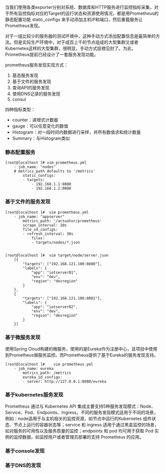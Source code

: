 当我们使用各类exporter分别对系统、数据库和HTTP服务进行监控指标采集，对于所有监控指标对应的Target的运行状态和资源使用情况，都是用Prometheus的静态配置功能 static_configs 来手动添加主机IP和端口，然后重载服务让Prometheus发现。

对于一组比较少的服务器的测试环境中，这种手动方式添加配置信息是最简单的方法。但是实际生产环境中，对于成百上千的节点组成的大型集群又或者Kubernetes这样的大型集群，很明显，手动方式捉襟见肘了。为此，Prometheus提前已经设计了一套服务发现功能。

prometheus服务发现实现方式：

1. 基态服务发现
1. 基于文件的服务发现
2. 查询API的服务发现
3. 使用DNS记录的服务发现
4. consul



四种指标类型：

* counter：递增式计数器
* gauge：可以任意变化的数值
* Histogram：对一段时间内数据进行采样，并所有数值求和统计数量
* Summary：与Histogram类似


### 静态配置服务

```
[root@localhost ]# vim prometheus.yml 
    - job_name: "nodes"
    # metrics_path defaults to '/metrics'
        static_configs:
        - targets:  
            - 192.168.1.1:8080
            - 192.168.1.2:8080
```

### 基于文件的服务发现

```
[root@localhost ]#  vim prometheus.yml 
    - job_name: "appserver"
        metrics_path: '/actuator/prometheus'
        scrape_interval: 10s
        file_sd_configs:
        - refresh_interval: 30s
            files:
            - targets/nodes/*.json


[root@localhost ]#  vim target/node/server.json
    [{
        "targets": ["192.168.121.100:8080"],
        "labels": {
            "app": "iotserver01",
            "env": "dev",
            "region": "devregion"
        }
    },
    {
        "targets": ["192.168.121.100:8081"],
        "labels": {
            "app": "iotserver02",
            "env": "dev",
            "region": "devregion"
        }
    }]
```


### 基于微服务发现
使用Spring Cloud构建的微服务，使用的是Eureka作为注册中心，且项目中使用到Prometheus做服务监控。而Prometheus提供了基于Eureka的服务发现支持。


```
[root@localhost ]#    vim prometheus.yml 
    - job_name: eureka
        metrics_path: /metrics
        eureka_sd_configs:
        - server: http://127.0.0.1:8080/eureka

```

### 基于kubernetes服务发现

Prometheus 通过与 Kubernetes API 集成主要支持5种服务发现模式：Node、Service、Pod、Endpoints、Ingress。不同的服务发现模式适用于不同的场景，例如：node适用于与主机相关的监控资源，如节点中运行的Kubernetes 组件状态、节点上运行的容器状态等；service 和 ingress 适用于通过黑盒监控的场景，如对服务的可用性以及服务质量的监控；endpoints 和 pod 均可用于获取 Pod 实例的监控数据，如监控用户或者管理员部署的支持 Prometheus 的应用。


### 基于console发现

### 基于DNS的发现